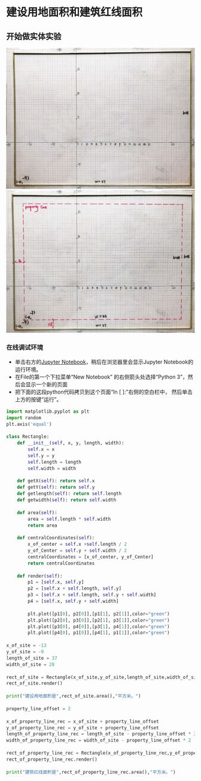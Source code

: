 # 建设用地面积和建筑红线面积

## 开始做实体实验

![](/images/矩形在智能建筑设计算法中的应用/感受基本的建筑设计概念/建设用地面积和建筑红线面积/1a1.jpg)
![](/images/矩形在智能建筑设计算法中的应用/感受基本的建筑设计概念/建设用地面积和建筑红线面积/1a2.jpg)

### 在线调试环境

- 单击右方的[Jupyter Notebook](https://mybinder.org/v2/gh/ipython/ipython-in-depth/master?filepath=binder/Index.ipynb)，稍后在浏览器里会显示Jupyter Notebook的运行环境。
- 在File的第一个下拉菜单“New Notebook” 的右侧箭头处选择“Python 3”，然后会显示一个新的页面
- 把下面的这段python代码拷贝到这个页面“In [ ]:”右侧的空白栏中， 然后单击上方的按键“运行”。

```python
import matplotlib.pyplot as plt
import random
plt.axis('equal')

class Rectangle:
    def __init__(self, x, y, length, width):
        self.x = x
        self.y = y
        self.length = length
        self.width = width        
    
    def getX(self): return self.x
    def getY(self): return self.y
    def getlength(self): return self.length
    def getwidth(self): return self.width

    def area(self):
    	area = self.length * self.width
    	return area

    def centralCoordinates(self):
    	x_of_center = self.x +self.length / 2
    	y_of_Center = self.y + self.width / 2
    	centralCoordinates = [x_of_center, y_of_Center]
    	return centralCoordinates
    	
    def render(self):
        p1 = [self.x, self.y]
        p2 = [self.x + self.length, self.y] 
        p3 = [self.x + self.length, self.y + self.width]
        p4 = [self.x, self.y + self.width]

        plt.plot([p1[0], p2[0]],[p1[1], p2[1]],color="green")
        plt.plot([p2[0], p3[0]],[p2[1], p3[1]],color="green")
        plt.plot([p3[0], p4[0]],[p3[1], p4[1]],color="green")
        plt.plot([p4[0], p1[0]],[p4[1], p1[1]],color="green")	
        
x_of_site = -13 
y_of_site = -9
length_of_site = 37
width_of_site = 28
        
rect_of_site = Rectangle(x_of_site,y_of_site,length_of_site,width_of_site)
rect_of_site.render()

print("建设用地面积是",rect_of_site.area(),"平方米。")

property_line_offset = 2

x_of_property_line_rec = x_of_site + property_line_offset
y_of_property_line_rec = y_of_site + property_line_offset
length_of_property_line_rec = length_of_site - property_line_offset * 2
width_of_property_line_rec = width_of_site - property_line_offset * 2

rect_of_property_line_rec = Rectangle(x_of_property_line_rec,y_of_property_line_rec,length_of_property_line_rec,width_of_property_line_rec)
rect_of_property_line_rec.render()

print("建筑红线面积是",rect_of_property_line_rec.area(),"平方米。")
```
